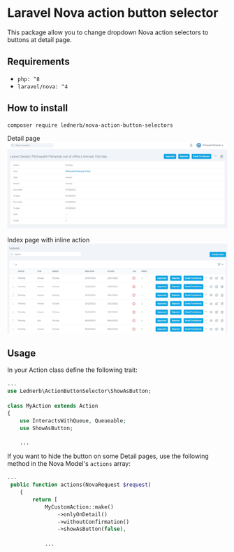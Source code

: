 ﻿# Laravel Nova action button selector
This package allow you to change dropdown Nova action selectors to buttons at detail page.

## Requirements
- `php: ^8`
- `laravel/nova: ^4`

## How to install
```
composer require lednerb/nova-action-button-selectors
```
Detail page
![example_1](./docs/main_1.jpg)

Index page with inline action
![example_2](./docs/main_2.jpg)


## Usage

In your Action class define the following trait:

```php
...
use Lednerb\ActionButtonSelector\ShowAsButton;

class MyAction extends Action
{
    use InteractsWithQueue, Queueable;
    use ShowAsButton;
    
    ...
```

If you want to hide the button on some Detail pages, use the following method in the Nova Model's `actions` array:

```php
...
 public function actions(NovaRequest $request)
    {
        return [
            MyCustomAction::make()
                ->onlyOnDetail()
                ->withoutConfirmation()
                ->showAsButton(false),

            ...
```